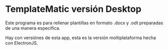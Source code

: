 # TemplateMatic versión Desktop

Este programa es para rellenar plantillas en formato .docx y .odt preparadas de una manera especifica.

Hay con versiónes de esta app, esta es la versión moltiplataforma hecha con ElectronJS.